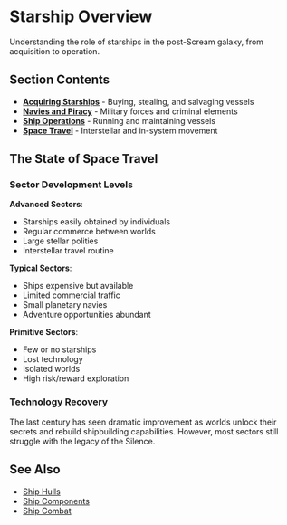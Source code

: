 # Starship Overview

Understanding the role of starships in the post-Scream galaxy, from acquisition to operation.

## Section Contents

- **[Acquiring Starships](acquiring-starships.md)** - Buying, stealing, and salvaging vessels
- **[Navies and Piracy](navies-piracy.md)** - Military forces and criminal elements
- **[Ship Operations](ship-operations.md)** - Running and maintaining vessels
- **[Space Travel](space-travel.md)** - Interstellar and in-system movement

## The State of Space Travel

### Sector Development Levels

**Advanced Sectors**:
- Starships easily obtained by individuals
- Regular commerce between worlds
- Large stellar polities
- Interstellar travel routine

**Typical Sectors**:
- Ships expensive but available
- Limited commercial traffic
- Small planetary navies
- Adventure opportunities abundant

**Primitive Sectors**:
- Few or no starships
- Lost technology
- Isolated worlds
- High risk/reward exploration

### Technology Recovery

The last century has seen dramatic improvement as worlds unlock their secrets and rebuild shipbuilding capabilities. However, most sectors still struggle with the legacy of the Silence.

## See Also
- [Ship Hulls](../hulls/)
- [Ship Components](../components/)
- [Ship Combat](../combat/)